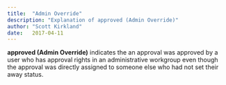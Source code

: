 ```yaml
---
title:  "Admin Override"
description: "Explanation of approved (Admin Override)"
author: "Scott Kirkland"
date:   2017-04-11
---
```


**approved (Admin Override)** indicates the an approval was approved by a user who has approval rights in an administrative workgroup even though the approval was directly assigned to someone else who had not set their away status.

